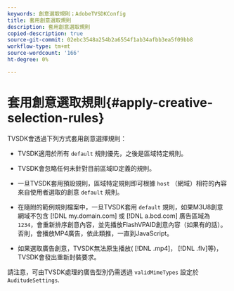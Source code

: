 ```yaml
---
keywords: 創意選取規則；AdobeTVSDKConfig
title: 套用創意選取規則
description: 套用創意選取規則
copied-description: true
source-git-commit: 02ebc3548a254b2a6554f1ab34afbb3ea5f09bb8
workflow-type: tm+mt
source-wordcount: '166'
ht-degree: 0%

---
```


# 套用創意選取規則{#apply-creative-selection-rules}

TVSDK會透過下列方式套用創意選擇規則：

* TVSDK適用於所有 `default` 規則優先，之後是區域特定規則。
* TVSDK會忽略任何未針對目前區域ID定義的規則。
* 一旦TVSDK套用預設規則，區域特定規則即可根據 `host` （網域）相符的內容來自使用者選取的創意 `default` 規則。

* 在隨附的範例規則檔案中，一旦TVSDK套用 `default` 規則，如果M3U8創意網域不包含 [!DNL my.domain.com] 或 [!DNL a.bcd.com] 廣告區域為 `1234`，會重新排序創意內容，並先播放FlashVPAID創意內容（如果有的話）。 否則，會播放MP4廣告，依此類推，一直到JavaScript。

* 如果選取廣告創意，TVSDK無法原生播放( [!DNL .mp4]， [!DNL .flv]等)，TVSDK會發出重新封裝要求。

請注意，可由TVSDK處理的廣告型別仍需透過 `validMimeTypes` 設定於 `AuditudeSettings`.
